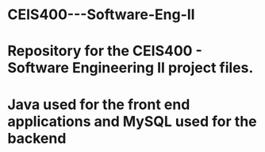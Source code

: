 # CEIS400---Software-Eng-II
# Repository for the CEIS400 - Software Engineering II project files.
# Java used for the front end applications and MySQL used for the backend
